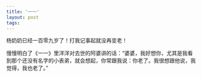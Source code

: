 ```yaml
---
title: '一一'
layout: post
tags: 
---
```


杨奶奶已经一百零九岁了！打我记事起就没再变老！

慢慢明白了《一一》里洋洋对去世的阿婆讲的话：“婆婆，我好想你，尤其是我看到那个还没有名字的小表弟，就会想起，你常跟我说：你老了。我很想跟他说，我觉得，我也老了。”


